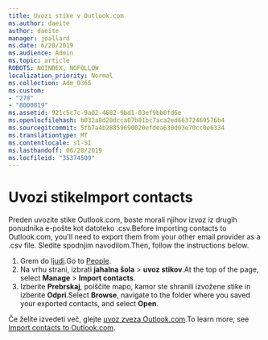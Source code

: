 ```yaml
---
title: Uvozi stike v Outlook.com
ms.author: daeite
author: daeite
manager: joallard
ms.date: 6/20/2019
ms.audience: Admin
ms.topic: article
ROBOTS: NOINDEX, NOFOLLOW
localization_priority: Normal
ms.collection: Adm_O365
ms.custom:
- "278"
- "8000019"
ms.assetid: 921c5c7c-9a02-4682-9bd1-03ef9bb0fd6e
ms.openlocfilehash: b032a8d20dcca07b01bc7aca2ed66372469576b4
ms.sourcegitcommit: 5fb7a4b28859690020efdea630d03e70cc0e6334
ms.translationtype: MT
ms.contentlocale: sl-SI
ms.lasthandoff: 06/28/2019
ms.locfileid: "35374509"
---
```

# <a name="import-contacts"></a><span data-ttu-id="cbc0e-102">Uvozi stike</span><span class="sxs-lookup"><span data-stu-id="cbc0e-102">Import contacts</span></span>

<span data-ttu-id="cbc0e-103">Preden uvozite stike Outlook.com, boste morali njihov izvoz iz drugih ponudnika e-pošte kot datoteko .csv.</span><span class="sxs-lookup"><span data-stu-id="cbc0e-103">Before importing contacts to Outlook.com, you'll need to export them from your other email provider as a .csv file.</span></span> <span data-ttu-id="cbc0e-104">Sledite spodnjim navodilom.</span><span class="sxs-lookup"><span data-stu-id="cbc0e-104">Then, follow the instructions below.</span></span>
  
1. <span data-ttu-id="cbc0e-105">Grem do [ljudi](https://outlook.live.com/people/).</span><span class="sxs-lookup"><span data-stu-id="cbc0e-105">Go to [People](https://outlook.live.com/people/).</span></span>
2. <span data-ttu-id="cbc0e-106">Na vrhu strani, izbrati **jahalna šola** \> **uvoz stikov**.</span><span class="sxs-lookup"><span data-stu-id="cbc0e-106">At the top of the page, select **Manage** \> **Import contacts**.</span></span>
3. <span data-ttu-id="cbc0e-107">Izberite **Prebrskaj**, poiščite mapo, kamor ste shranili izvožene stike in izberite **Odpri**.</span><span class="sxs-lookup"><span data-stu-id="cbc0e-107">Select **Browse**, navigate to the folder where you saved your exported contacts, and select **Open**.</span></span>

<span data-ttu-id="cbc0e-108">Če želite izvedeti več, glejte [uvoz zveza Outlook.com](https://support.office.com/article/285a3b55-8d93-4ac8-93df-43fffd13b2f1?wt.mc_id=Office_Outlook_com_Alchemy).</span><span class="sxs-lookup"><span data-stu-id="cbc0e-108">To learn more, see [Import contacts to Outlook.com](https://support.office.com/article/285a3b55-8d93-4ac8-93df-43fffd13b2f1?wt.mc_id=Office_Outlook_com_Alchemy).</span></span>